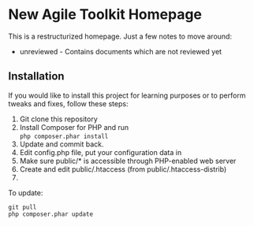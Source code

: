 New Agile Toolkit Homepage
=====
This is a restructurized homepage. Just a few notes to move around:

 * unreviewed - Contains documents which are not reviewed yet

Installation
----
If you would like to install this project for learning purposes or to perform tweaks and fixes, follow these steps:

1. Git clone this repository
2. Install Composer for PHP and run  
   `php composer.phar install`
3. Update and commit back. 
4. Edit config.php file, put your configuration data in
5. Make sure public/* is accessible through PHP-enabled web server
6. Create and edit public/.htaccess (from public/.htaccess-distrib)
7. 

To update:

```
git pull
php composer.phar update
```

